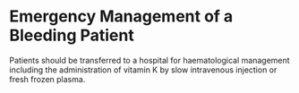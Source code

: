 # Emergency Management of a Bleeding Patient
Patients should be transferred to a hospital for haematological management including the administration of vitamin K by slow intravenous injection or fresh frozen plasma.